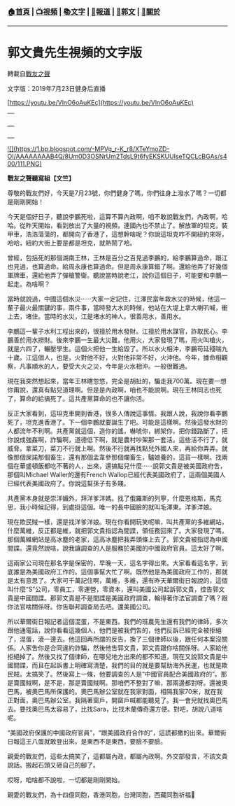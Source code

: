 ###  [:house:首頁](https://github.com/ourhimalayas/home) | [:tv:視頻](https://github.com/ourhimalayas/videos) | [:books:文字](https://github.com/ourhimalayas/txt) | [:newspaper:報道](https://github.com/ourhimalayas/news) | [:eagle:郭文](https://github.com/ourhimalayas/guomedia) | [:pray:關於](https://github.com/ourhimalayas/home/tree/master/about)
---
# 郭文貴先生視頻的文字版
轉載自[戰友之聲](http://littleantvoice.blogspot.com)

文字版：2019年7月23日健身后直播


[https://youtu.be/VlnO6oAuKEc](https://youtu.be/VlnO6oAuKEc)



| <br> |
| --- |
| <br> | <br> |




[!\[\](https://1.bp.blogspot.com/-MPVg_r-K_r8/XTeYmoZD-OI/AAAAAAAAB4Q/8Um0D3OSNrUm2TdsL9t6fyEKSKUUIseTQCLcBGAs/s400/111.PNG)](https://1.bp.blogspot.com/-MPVg_r-K_r8/XTeYmoZD-OI/AAAAAAAAB4Q/8Um0D3OSNrUm2TdsL9t6fyEKSKUUIseTQCLcBGAs/s1600/111.PNG)



**戰友之聲聽寫組【文竺】**


尊敬的戰友們好，今天是7月23號，你們健身了嗎，你們往身上潑水了嗎？一切都是剛剛開始！


今天是個好日子，聽說李鵬死啦，這算不算內政啊，咱不敢說戰友們，內政啊，哈哈。從昨天開始，看到放出了大量的視頻，連國內也不禁止了。解放軍的坦克，裝甲車，浩浩蕩蕩的，都開向了香港了，這想幹啥呢？你說這坦克咋不開紐約來呀，哈哈，紐約大街上要是都是坦克，就熱鬧了哈。


曾經，包括死的那個湖南王林，王林是百分之百見過李鵬的，給李鵬算過命，跟江也見過，也算過命。給周永康也算過命。但是周永康算錯了啊。還給他弄了好幾個軍牌車，還給他弄了彈槍警衛。聽說當時說老江，說你這個日子，可能要和李鵬一起走。為啥啊？


當時就說過，中國這個水災······大家一定記住，江澤民當年救水災的時候，他這一輩子最火最關鍵的事，兩件事，當時發大水的時候，他站在大堤上拿大喇叭喊，衝上去，堵住。當時的水災，江是堵水的神人。很善用水，善用水。


李鵬這一輩子水利工程出來的，很擅於用水發財。江擅於用水謀官，詐取民心。李鵬善於用水撈財。後來李鵬一生最大災難，他用火，大家發現了嗎，用火叫槍火，就是六四了，輾壓學生。這個火把他一生給毀了。所以水火相沖，李鵬苟延殘喘九十歲。江這個人，也是，火對他不好，火對他非常不好，火沖他。今年，據命相觀察，凡事順水的人，要受大火之災，今年是火水相沖。一般很難過。


現在我突然想起來，當年王林瞎忽悠，完全是胡扯的，騙走我700萬。現在要一想你甭說，還真有點兒道理啊。但是是內政啊，咱也不能說啊。現在王林同志也死了，算命的給搞死了。這共產黨算命的也不讓你活。


反正大家看到，這坦克車開到香港，很多人傳說這事情。我跟人說，我說你看李鵬死了，坦克進香港了。下一個李鵬就要誕生了吧。可能是這樣啊。然後這發水財的人都流年不利啊。共產黨就這個，造你的謠，嚇唬你，綁架你，把你錢路斷了，把你說成強姦啊，詐騙啊，道德低下啊，就是農村吵架那一套活。這些活不行了，就威脅。拿菜刀，菜刀不行就上啊。然後不行就再找點兒外國人來，再給你弄弄。就像那個屎諾那個畜生，還有那個孟韋參那個爛畜生，驢娘養的，這貨一樣啊。找兩個在華盛頓飯都吃不著的人，出來，還搞點兒什麼······說郭文貴是被美國政府吿，那個叫Michael Waller的還有French Wallop已經代表美國政府了，這兩個美國人已經代表美國政府了。你說這幫孫子有多賤。


共產黨本身就是崇洋媚外，拜洋爹洋媽。找了俄羅斯的列寧，什麼恩格斯，馬克思，我小時候記得，到處掛這個。唯一的長中國臉的就叫毛澤東。洋爹洋娘。


現在欺民賊一樣，還是找洋爹洋娘。現在你看開玩笑呢嘛，叫共產黨的多維網站，什麼萬維，反正都是維，就把郭文貴指認為間諜，領任務回來了。大家發現了嗎，那個萬維網站是高冰塵的老家，這高冰塵把我弄頭條上去了。郭文貴被指認為中國間諜。還竟然說啥，說我讓調查的人是服務於美國的中國政府官員。這太好了啊。


這兩家公司現在那名字是保密的，早晚一天，這名字得出來。大家看看這名字，到底誰是為美國政府工作的。這個事幫大忙了啊。既然他是為美國政府工作的，那就是太有意思了。大家可千萬記住啊，萬維，多維，還有昨天華爾街日報說的，這個叫什麼“S”公司，零員工，零運營，零資本，還叫美國公司起訴郭文貴，控告郭文貴是中國間諜。那郭文貴是不是間諜是美國政府調查，輪得著你法官調查了嗎？跟你法官啥關係呀。你吿聯邦調查局去吧。還美國公司。


所以華爾街日報記者這個混蛋，不是東西。我們的班農先生還有我們的律師，多次跟他通電話，說你看看這幾個人，他們是被我們吿的，他們反訴已經完全被拒絕了，混蛋，滾一邊去。他這回再所謂的反告，換了三個律師以後，跟任何本案沒關係。人家吿你是合同違約詐騙，然後他吿郭文貴，郭文貴跟你啥關係呀。人家給他拒絕掉了。然後又找了個律師，在哪兒地方出來的都不知道，現在又說郭文貴是中國間諜，而且在起訴書上明確寫清楚，我們的目的就是要幫助海外民運，也就是欺民賊。太搞笑了。然後寫上一條，他要調查的人是“中國官員配合美國政府的”。那是賣國賊啊，是不是，那是賣國賊啊。那咱們不整對了嘛，那兩邊都對呀。還被奧巴馬，被奧巴馬所保護的。奧巴馬辦公室就在我家對面，相隔我家70米，就在我正對面，奧巴馬辦公室。我隔著窗戶，開窗戶喊都能聽見了。我一會兒就找奧巴馬去。要找奧巴馬太容易了，比找Sara，比找木蘭傳奇還方便。對吧，胡說八道啥呢。


“美國政府保護的中國政府官員”，“跟美國政府合作的”，這謊都撒的出來。華爾街日報這王八蛋就敢登出來。是東西不是東西，要臉不要臉。


親愛的戰友們，這些太搞笑了，這都屬內政，都屬內政啊。外交部發言，不該文貴說話。搬起石頭又砸自己的腳了。


哎呀，咱啥都不說啦，一切都是剛剛開始。


親愛的戰友們，為十四億同胞，香港同胞，台灣同胞，西藏同胞祈福🙏